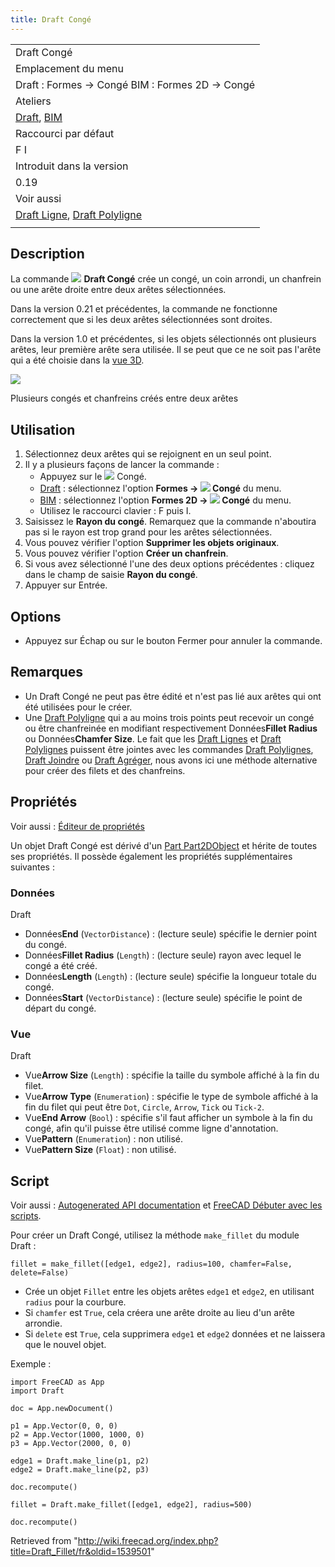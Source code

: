 ```yaml
---
title: Draft Congé
---
```

|  |
| --- |
| Draft Congé |
| Emplacement du menu |
| Draft : Formes → Congé  BIM : Formes 2D → Congé |
| Ateliers |
| [Draft](/Draft_Workbench/fr "Draft Workbench/fr"), [BIM](/BIM_Workbench/fr "BIM Workbench/fr") |
| Raccourci par défaut |
| F I |
| Introduit dans la version |
| 0.19 |
| Voir aussi |
| [Draft Ligne](/Draft_Line/fr "Draft Line/fr"), [Draft Polyligne](/Draft_Wire/fr "Draft Wire/fr") |
|  |

## Description

La commande ![](/images/Draft_Fillet.svg) **Draft Congé** crée un congé, un coin arrondi, un chanfrein ou une arête droite entre deux arêtes sélectionnées.

Dans la version 0.21 et précédentes, la commande ne fonctionne correctement que si les deux arêtes sélectionnées sont droites.

Dans la version 1.0 et précédentes, si les objets sélectionnés ont plusieurs arêtes, leur première arête sera utilisée. Il se peut que ce ne soit pas l'arête qui a été choisie dans la [vue 3D](/3D_view/fr "3D view/fr").

![](/images/Draft_Fillet_example.png)

Plusieurs congés et chanfreins créés entre deux arêtes

## Utilisation

1. Sélectionnez deux arêtes qui se rejoignent en un seul point.
2. Il y a plusieurs façons de lancer la commande :
   * Appuyez sur le ![](/images/Draft_Fillet.svg) Congé.
   * [Draft](/Draft_Workbench/fr "Draft Workbench/fr") : sélectionnez l'option **Formes → ![](/images/Draft_Fillet.svg) Congé** du menu.
   * [BIM](/BIM_Workbench/fr "BIM Workbench/fr") : sélectionnez l'option **Formes 2D → ![](/images/Draft_Fillet.svg) Congé** du menu.
   * Utilisez le raccourci clavier : F puis I.
3. Saisissez le **Rayon du congé**. Remarquez que la commande n'aboutira pas si le rayon est trop grand pour les arêtes sélectionnées.
4. Vous pouvez vérifier l'option **Supprimer les objets originaux**.
5. Vous pouvez vérifier l'option **Créer un chanfrein**.
6. Si vous avez sélectionné l'une des deux options précédentes : cliquez dans le champ de saisie **Rayon du congé**.
7. Appuyer sur Entrée.

## Options

* Appuyez sur Échap ou sur le bouton Fermer pour annuler la commande.

## Remarques

* Un Draft Congé ne peut pas être édité et n'est pas lié aux arêtes qui ont été utilisées pour le créer.
* Une [Draft Polyligne](/Draft_Wire/fr "Draft Wire/fr") qui a au moins trois points peut recevoir un congé ou être chanfreinée en modifiant respectivement Données**Fillet Radius** ou Données**Chamfer Size**. Le fait que les [Draft Lignes](/Draft_Line/fr "Draft Line/fr") et [Draft Polylignes](/Draft_Wire/fr "Draft Wire/fr") puissent être jointes avec les commandes [Draft Polylignes](/Draft_Wire/fr "Draft Wire/fr"), [Draft Joindre](/Draft_Join/fr "Draft Join/fr") ou [Draft Agréger](/Draft_Upgrade/fr "Draft Upgrade/fr"), nous avons ici une méthode alternative pour créer des filets et des chanfreins.

## Propriétés

Voir aussi : [Éditeur de propriétés](/Property_editor/fr "Property editor/fr")

Un objet Draft Congé est dérivé d'un [Part Part2DObject](/Part_Part2DObject/fr "Part Part2DObject/fr") et hérite de toutes ses propriétés. Il possède également les propriétés supplémentaires suivantes :

### Données

Draft

* Données**End** (`VectorDistance`) : (lecture seule) spécifie le dernier point du congé.
* Données**Fillet Radius** (`Length`) : (lecture seule) rayon avec lequel le congé a été créé.
* Données**Length** (`Length`) : (lecture seule) spécifie la longueur totale du congé.
* Données**Start** (`VectorDistance`) : (lecture seule) spécifie le point de départ du congé.

### Vue

Draft

* Vue**Arrow Size** (`Length`) : spécifie la taille du symbole affiché à la fin du filet.
* Vue**Arrow Type** (`Enumeration`) : spécifie le type de symbole affiché à la fin du filet qui peut être `Dot`, `Circle`, `Arrow`, `Tick` ou `Tick-2`.
* Vue**End Arrow** (`Bool`) : spécifie s'il faut afficher un symbole à la fin du congé, afin qu'il puisse être utilisé comme ligne d'annotation.
* Vue**Pattern** (`Enumeration`) : non utilisé.
* Vue**Pattern Size** (`Float`) : non utilisé.

## Script

Voir aussi : [Autogenerated API documentation](https://freecad.github.io/SourceDoc/) et [FreeCAD Débuter avec les scripts](/FreeCAD_Scripting_Basics/fr "FreeCAD Scripting Basics/fr").

Pour créer un Draft Congé, utilisez la méthode `make_fillet` du module Draft :

```
fillet = make_fillet([edge1, edge2], radius=100, chamfer=False, delete=False)

```

* Crée un objet `Fillet` entre les objets arêtes `edge1` et `edge2`, en utilisant `radius` pour la courbure.
* Si `chamfer` est `True`, cela créera une arête droite au lieu d'un arête arrondie.
* Si `delete` est `True`, cela supprimera `edge1` et `edge2` données et ne laissera que le nouvel objet.

Exemple :

```
import FreeCAD as App
import Draft

doc = App.newDocument()

p1 = App.Vector(0, 0, 0)
p2 = App.Vector(1000, 1000, 0)
p3 = App.Vector(2000, 0, 0)

edge1 = Draft.make_line(p1, p2)
edge2 = Draft.make_line(p2, p3)

doc.recompute()

fillet = Draft.make_fillet([edge1, edge2], radius=500)

doc.recompute()

```

Retrieved from "<http://wiki.freecad.org/index.php?title=Draft_Fillet/fr&oldid=1539501>"